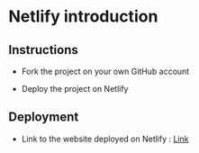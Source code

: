 # Netlify introduction

## Instructions

- Fork the project on your own GitHub account

- Deploy the project on Netlify

## Deployment

- Link to the website deployed on Netlify : [Link](https://cocky-dijkstra-e65daf.netlify.app)
